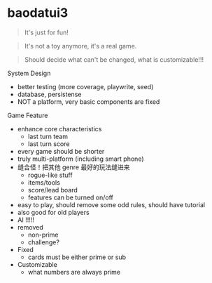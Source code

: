 # baodatui3

> It's just for fun!

> It's not a toy anymore, it's a real game.

> Should decide what can't be changed, what is customizable!!!

System Design
- better testing (more coverage, playwrite, seed)
- database, persistense
- NOT a platform, very basic components are fixed

Game Feature
- enhance core characteristics
    - last turn team
    - last turn score
- every game should be shorter
- truly multi-platform (including smart phone)
- 缝合怪！把其他 genre 最好的玩法缝进来
    - rogue-like stuff
    - items/tools
    - score/lead board
    - features can be turned on/off
- easy to play, should remove some odd rules, should have tutorial
- also good for old players
- AI !!!!!
- removed
    - non-prime
    - challenge?
- Fixed
    - cards must be either prime or sub
- Customizable
    - what numbers are always prime
